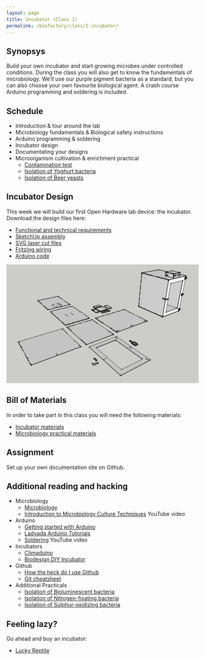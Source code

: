 ```yaml
---
layout: page
title: Incubator (Class 1)
permalink: /biofactory/class/1-incubator/
---
```


## Synopsys

Build your own incubator and start growing microbes under controlled conditions. During the class you will also get to know the fundamentals of microbiology. We’ll use our purple pigment bacteria as a standard, but you can also choose your own favourite biological agent. A crash course Arduino programming and soldering is included.

## Schedule

* Introduction & tour around the lab
* Microbiology fundamentals & Biological safety instructions
* Arduino programming & soldering
* Incubator design
* Documentating your designs
* Microorganism cultivation & enrichment practical
  * [Contamination test](/biofactory/class/1-incubator/contamination-test/)
  * [Isolation of Yoghurt bacteria](/biofactory/class/1-incubator/yoghurt-bacteria-isolation/)
  * [Isolation of Beer yeasts](/biofactory/class/1-incubator/beer-yeasts-isolation/)

## Incubator Design

This week we will build our first Open Hardware lab device: the incubator. Download the design files here:

* [Functional and technical requirements](/biofactory/class/1-incubator/requirements/)
* [SketchUp assembly](/biofactory/class/1/Incubator-Sketchup.skp)
* [SVG laser cut files](/biofactory/class/1/Incubator-SVGs.zip)
* [Fritzing wiring](/biofactory/class/1/Incubator-Fritzing.fz)
* [Arduino code](/biofactory/class/1/Incubator-Arduino.txt)

![Incubator](/biofactory/class/1/Incubator.png)

## Bill of Materials

In order to take part in this class you will need the following materials:

* [Incubator materials](/biofactory/class/1-incubator/incubator-materials/)
* [Microbiology practical materials](/biofactory/class/1-incubator/microbiology-materials/)

## Assignment

Set up your own documentation site on Github.

## Additional reading and hacking

* Microbiology
  * [Microbiology](http://education-portal.com/academy/course/microbiology-course.html)
  * [Introduction to Microbiology Culture Techniques](https://www.youtube.com/watch?v=Et1v8EQP10U) YouTube video
* Arduino
  * [Getting started with Arduino](http://www.makeuseof.com/tag/getting-started-with-arduino-a-beginners-guide/)
  * [Ladyada Arduino Tutorials](http://www.ladyada.net/learn/arduino/)
  * [Soldering](https://www.youtube.com/watch?v=oqV2xU1fee8) YouTube video
* Incubators
  * [Climaduino](http://www.instructables.com/id/Introducing-Climaduino-The-Arduino-Based-Thermosta/)
  * [Biodesign DIY Incubator](http://biodesign.cc/2013/12/25/diy-incubator/)
* Github
  * [How the heck do I use Github](http://lifehacker.com/5983680/how-the-heck-do-i-use-github)
  * [Git cheatsheet](http://rogerdudler.github.io/git-guide/)
* Additional Practicals
  * [Isolation of Bioluminescent bacteria](/biofactory/class/1-incubator/bioluminescent-bacteria-isolation/)
  * [Isolation of Nitrogen-fixating bacteria](/biofactory/class/1-incubator/isolation-of-nitrogen-fixating-bacteria/)
  * [Isolation of Sulphur-oxidizing bacteria](/biofactory/class/1-incubator/isolation-of-sulphur-oxidizing-bacteria/)

## Feeling lazy?

Go ahead and buy an incubator:

* [Lucky Reptile](http://www.amazon.co.uk/Lucky-Reptile-HN-2UK-Nursery-Incubator/dp/B002NFR0HQ)
